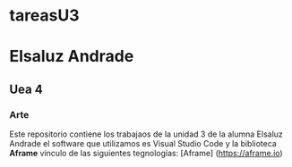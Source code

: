 # tareasU3
# Elsaluz Andrade
## Uea 4
### Arte
Este repositorio contiene los trabajaos de la unidad 3 de la alumna Elsaluz Andrade 
el software que utilizamos es Visual Studio Code y la biblioteca **Aframe**
vinculo de las siguientes tegnologías:
 [Aframe] (https://aframe.io)
